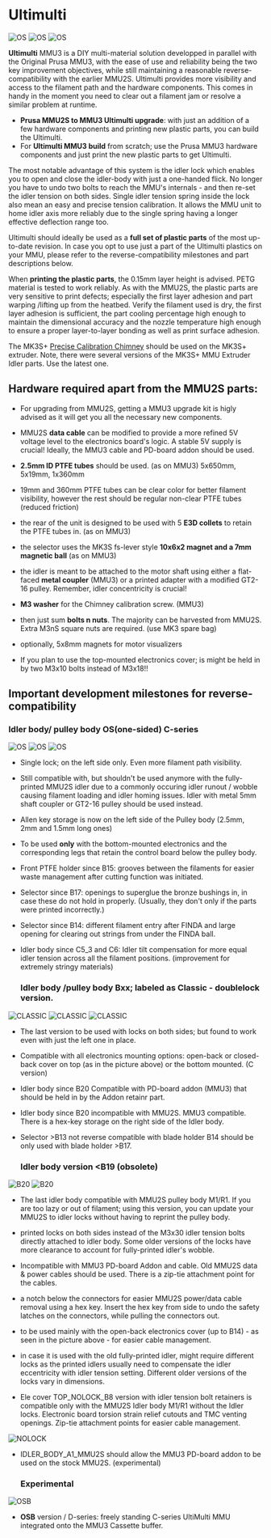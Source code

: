 # Ultimulti

![OS](https://github.com/davidkerny/BUZA-ULTIMULTI/blob/main/OLD-OTHER/IMAGES/OS_1.png)
![OS](https://github.com/davidkerny/BUZA-ULTIMULTI/blob/main/OLD-OTHER/IMAGES/OS_2.png)
![OS](https://github.com/davidkerny/BUZA-ULTIMULTI/blob/main/OLD-OTHER/IMAGES/OS_4.png)

**Ultimulti** MMU3 is a DIY multi-material solution developped in parallel with the Original Prusa MMU3, with the ease of use and reliability being the two key improvement objectives, while still maintaining a reasonable reverse-compatibility with the earlier MMU2S. Ultimulti provides more visibility and access to the filament path and the hardware components. This comes in handy in the moment you need to clear out a filament jam or resolve a similar problem at runtime.

- **Prusa MMU2S to MMU3 Ultimulti upgrade**: with just an addition of a few hardware components and printing new plastic parts, you can build the Ultimulti. 
- For **Ultimulti MMU3 build** from scratch; use the Prusa MMU3 hardware components and just print the new plastic parts to get Ultimulti.
  
The most notable advantage of this system is the idler lock which enables you to open and close the idler-body with just a one-handed flick. No longer you have to undo two bolts to reach the MMU's internals - and then re-set the idler tension on both sides. Single idler tension spring inside the lock also mean an easy and precise tension calibration. It allows the MMU unit to home idler axis more reliably due to the single spring having a longer effective deflection range too.
  
Ultimulti should ideally be used as a **full set of plastic parts** of the most up-to-date revision. In case you opt to use just a part of the Ultimulti plastics on your MMU, please refer to the reverse-compatibility milestones and part descriptions below.  
  
When **printing the plastic parts**, the 0.15mm layer height is advised. PETG material is tested to work reliably. As with the MMU2S, the plastic parts are very sensitive to print defects; especially the first layer adhesion and part warping /lifting up from the heatbed. Verify the filament used is dry, the first layer adhesion is sufficient, the part cooling percentage high enough to maintain the dimensional accuracy and the nozzle temperature high enough to ensure a proper layer-to-layer bonding as well as print surface adhesion.

The MK3S+ [Precise Calibration Chimney](
https://www.printables.com/model/209869-mk3s-mmu2s-precise-calibration-chimney) should be used on the MK3S+ extruder. Note, there were several versions of the MK3S+ MMU Extruder Idler parts. Use the latest one.

## Hardware required apart from the MMU2S parts:  

- For upgrading from MMU2S, getting a MMU3 upgrade kit is higly advised as it will get you all the necessary new components.

- MMU2S **data cable** can be modified to provide a more refined 5V voltage level to the electronics board's logic. A stable 5V supply is crucial! Ideally, the MMU3 cable and PD-board addon should be used.
- **2.5mm ID PTFE tubes** should be used. (as on MMU3)  5x650mm, 5x19mm, 1x360mm
- 19mm and 360mm PTFE tubes can be clear color for better filament visibility, however the rest should be regular non-clear PTFE tubes (reduced friction)
- the rear of the unit is designed to be used with 5 **E3D collets** to retain the PTFE tubes in. (as on MMU3)
- the selector uses the MK3S fs-lever style **10x6x2 magnet and a 7mm magnetic ball** (as on MMU3)
- the idler is meant to be attached to the motor shaft using either a flat-faced **metal coupler** (MMU3) or a printed adapter with a modified GT2-16 pulley. Remember, idler concentricity is crucial!
- **M3 washer** for the Chimney calibration screw. (MMU3)
- then just sum **bolts n nuts**. The majority can be harvested from MMU2S. Extra M3nS square nuts are required. (use MK3 spare bag)
- optionally, 5x8mm magnets for motor visualizers
- If you plan to use the top-mounted electronics cover; is might be held in by two M3x10 bolts instead of M3x18!!
  
  
  
## Important development milestones for reverse-compatibility

  ### Idler body/ pulley body OS(one-sided) C-series 

![OS](https://github.com/davidkerny/BUZA-ULTIMULTI/blob/main/OLD-OTHER/IMAGES/OS_3.png)
![OS](https://github.com/davidkerny/BUZA-ULTIMULTI/blob/main/OLD-OTHER/IMAGES/OS_5.png)
![OS](https://github.com/davidkerny/BUZA-ULTIMULTI/blob/main/OLD-OTHER/IMAGES/OS_6.png)

- Single lock; on the left side only. Even more filament path visibility. 
- Still compatible with, but shouldn't be used anymore with the fully-printed MMU2S idler due to a commonly occuring idler runout / wobble causing filament loading and idler homing issues. Idler with metal 5mm shaft coupler or GT2-16 pulley should be used instead.
- Allen key storage is now on the left side of the Pulley body (2.5mm, 2mm and 1.5mm long ones) 
- To be used **only** with the bottom-mounted electronics and the corresponding legs that retain the control board below the pulley body.

- Front PTFE holder since B15: grooves between the filaments for easier waste management after cutting function was initiated.
- Selector since B17: openings to superglue the bronze bushings in, in case these do not hold in properly. (Usually, they don't only if the parts were printed incorrectly.)
- Selector since B14: different filament entry after FINDA and large opening for clearing out strings from under the FINDA ball. 
- Idler body since C5_3 and C6: Idler tilt compensation for more equal idler tension across all the filament positions. (improvement for extremely stringy materials)


  ###  Idler body /pulley body Bxx; labeled as Classic - doublelock version.

![CLASSIC](https://github.com/davidkerny/BUZA-ULTIMULTI/blob/main/OLD-OTHER/IMAGES/CLASSIC_1.png)
![CLASSIC](https://github.com/davidkerny/BUZA-ULTIMULTI/blob/main/OLD-OTHER/IMAGES/CLASSIC_2.png)
![CLASSIC](https://github.com/davidkerny/BUZA-ULTIMULTI/blob/main/OLD-OTHER/IMAGES/CLASSIC_3.png)

- The last version to be used with locks on both sides; but found to work even with just the left one in place.
- Compatible with all electronics mounting options: open-back or closed-back cover on top (as in the picture above) or the bottom mounted. (C version)
- Idler body since B20 Compatible with PD-board addon (MMU3) that should be held in by the Addon retainr part. 
- Idler body since B20 incompatible with MMU2S. MMU3 compatible. There is a hex-key storage on the right side of the Idler body.  

- Selector >B13 not reverse compatible with blade holder <B16 as well as MMU3 blade-holder. Selector >B14 should be only used with blade holder >B17.

  ### Idler body version <B19 (obsolete)

![B20](https://github.com/davidkerny/BUZA-ULTIMULTI/blob/main/OLD-OTHER/IMAGES/B20_1.png)
![B20](https://github.com/davidkerny/BUZA-ULTIMULTI/blob/main/OLD-OTHER/IMAGES/B20_2.png)

- The last idler body compatible with MMU2S pulley body M1/R1. If you are too lazy or out of filament; using this version, you can update your MMU2S to idler locks without having to reprint the pulley body.
- printed locks on both sides instead of the M3x30 idler tension bolts directly attached to idler body. Some older versions of the locks have more clearance to account for fully-printed idler's wobble.
- Incompatible with MMU3 PD-board Addon and cable. Old MMU2S data & power cables should be used. There is a zip-tie attachment point for the cables.
- a notch below the connectors for easier MMU2S power/data cable removal using a hex key. Insert the hex key from side to undo the safety latches on the connectors, while pulling the connectors out.
- to be used mainly with the open-back electronics cover (up to B14) - as seen in the picture above - for easier cable management.
- in case it is used with the old fully-printed idler, might require different locks as the printed idlers usually need to compensate the idler eccentricity with idler tension setting. Different older versions of the locks vary in dimensions.

- Ele cover TOP_NOLOCK_B8 version with idler tension bolt retainers is compatible only with the MMU2S Idler body M1/R1 without the Idler locks. Electronic board torsion strain relief cutouts and TMC venting openings. Zip-tie attachment points for easier cable management.

![NOLOCK](https://github.com/davidkerny/BUZA-ULTIMULTI/blob/main/OLD-OTHER/IMAGES/NOLOCK.png)

- IDLER_BODY_A1_MMU2S should allow the MMU3 PD-board addon to be used on the stock MMU2S. (experimental)


  ### Experimental

![OSB](https://github.com/davidkerny/BUZA-ULTIMULTI/blob/main/OLD-OTHER/IMAGES/OSB_SELFSTANDING.png)

- **OSB** version / D-series: freely standing C-series UltiMulti MMU integrated onto the MMU3 Cassette buffer.


